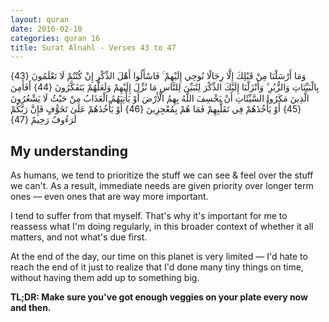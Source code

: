 ```yaml
---
layout: quran
date: 2016-02-10
categories: quran 16
title: Surat Alnahl - Verses 43 to 47
---
```


<div class="quran-verse">وَمَا أَرْسَلْنَا مِنْ قَبْلِكَ إِلَّا رِجَالًا نُوحِي إِلَيْهِمْ ۚ فَاسْأَلُوا أَهْلَ الذِّكْرِ إِنْ كُنْتُمْ لَا تَعْلَمُونَ {43}
بِالْبَيِّنَاتِ وَالزُّبُرِ ۗ وَأَنْزَلْنَا إِلَيْكَ الذِّكْرَ لِتُبَيِّنَ لِلنَّاسِ مَا نُزِّلَ إِلَيْهِمْ وَلَعَلَّهُمْ يَتَفَكَّرُونَ {44}
أَفَأَمِنَ الَّذِينَ مَكَرُوا السَّيِّئَاتِ أَنْ يَخْسِفَ اللَّهُ بِهِمُ الْأَرْضَ أَوْ يَأْتِيَهُمُ الْعَذَابُ مِنْ حَيْثُ لَا يَشْعُرُونَ {45}
أَوْ يَأْخُذَهُمْ فِي تَقَلُّبِهِمْ فَمَا هُمْ بِمُعْجِزِينَ {46}
أَوْ يَأْخُذَهُمْ عَلَىٰ تَخَوُّفٍ فَإِنَّ رَبَّكُمْ لَرَءُوفٌ رَحِيمٌ {47}</div>

## My understanding

As humans, we tend to prioritize the stuff we can see &amp; feel over the stuff we can't. As a result, immediate needs are given priority over longer term ones &mdash; even ones that are way more important.

I tend to suffer from that myself. That's why it's important for me to reassess what I'm doing regularly, in this broader context of whether it all matters, and not what's due first.

At the end of the day, our time on this planet is very limited &mdash; I'd hate to reach the end of it just to realize that I'd done many tiny things on time, without having them add up to something big.

**TL;DR: Make sure you've got enough veggies on your plate every now and then.**
